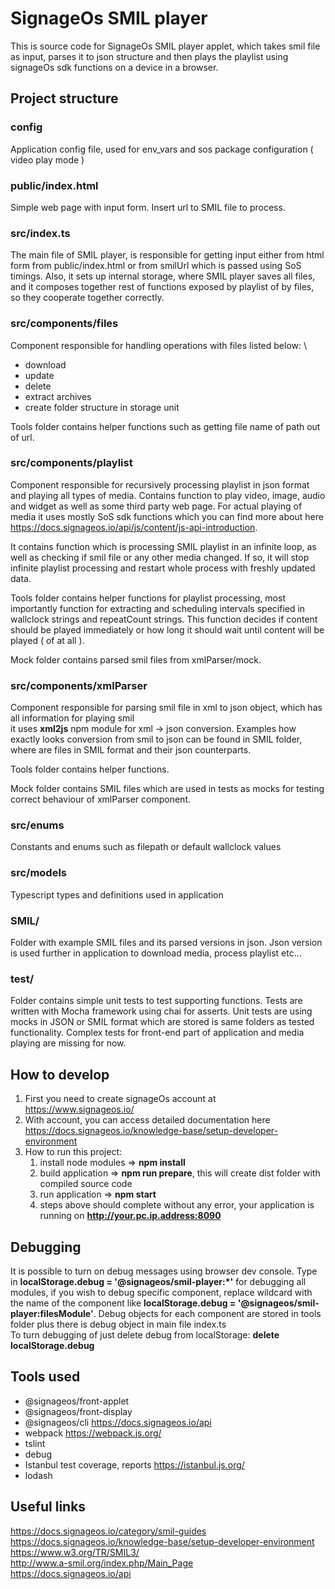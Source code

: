 # SignageOs SMIL player

This is source code for SignageOs SMIL player applet, which takes smil file as input, parses it to json structure
and then plays the playlist using signageOs sdk functions on a device in a browser.

## Project structure

### config
Application config file, used for env_vars and sos package configuration ( video play mode )

### public/index.html
Simple web page with input form. Insert url to SMIL file to process.

### src/index.ts
The main file of SMIL player, is responsible for getting input either from html form from public/index.html
or from smilUrl which is passed using SoS timings. Also, it sets up internal storage, where SMIL player
saves all files, and it composes together rest of functions exposed by playlist of by files, so they cooperate together correctly.

### src/components/files
Component responsible for handling operations with files listed below: \
- download
- update
- delete
- extract archives
- create folder structure in storage unit

Tools folder contains helper functions such as getting file name of path out of url.

### src/components/playlist
Component responsible for recursively processing playlist in json format and playing all types of media. 
Contains function to play video, image, audio and widget as well as some third party web page. For actual playing of media
it uses mostly SoS sdk functions which you can find more about here https://docs.signageos.io/api/js/content/js-api-introduction. 

It contains function which is processing SMIL playlist in an infinite loop, as well as checking if smil file or any other media changed.
If so, it will stop infinite playlist processing and restart whole process with freshly updated data.

Tools folder contains helper functions for playlist processing, most importantly function for extracting and
scheduling intervals specified in wallclock strings and repeatCount strings. This function decides if content should be played
immediately or how long it should wait until content will be played ( of at all ).

Mock folder contains parsed smil files from xmlParser/mock.

### src/components/xmlParser
Component responsible for parsing smil file in xml to json object, which has all information for playing smil \
it uses __xml2js__ npm module for xml -> json conversion. Examples how exactly looks conversion from smil to json
can be found in SMIL folder, where are files in SMIL format and their json counterparts. 

Tools folder contains helper functions. 

Mock folder contains SMIL files which are used in tests as mocks for testing correct behaviour of xmlParser component.

### src/enums
Constants and enums such as filepath or default wallclock values

### src/models
Typescript types and definitions used in application

### SMIL/
Folder with example SMIL files and its parsed versions in json.
Json version is used further in application to download media, process playlist etc...

### test/
Folder contains simple unit tests to test supporting functions. Tests are written with Mocha framework using chai for
asserts. Unit tests are using mocks in JSON or SMIL format which are stored is same folders as tested functionality.
Complex tests for front-end part of application and media playing are missing for now.

## How to develop
1. First you need to create signageOs account at https://www.signageos.io/
2. With account, you can access detailed documentation here https://docs.signageos.io/knowledge-base/setup-developer-environment
3. How to run this project:
    1. install node modules => __npm install__
    2. build application => __npm run prepare__, this will create dist folder with compiled source code
    3. run application => __npm start__
    4. steps above should complete without any error, your application is running on __http://your.pc.ip.address:8090__

## Debugging
It is possible to turn on debug messages using browser dev console. Type in __localStorage.debug = '@signageos/smil-player:*'__ 
for debugging all modules, if you wish to debug specific component, replace wildcard with the name of the component
like __localStorage.debug = '@signageos/smil-player:filesModule'__. Debug objects for each component are stored in tools folder 
plus there is debug object in main file index.ts \
To turn debugging of just delete debug from localStorage: __delete localStorage.debug__

## Tools used
- @signageos/front-applet
- @signageos/front-display
- @signageos/cli https://docs.signageos.io/api
- webpack https://webpack.js.org/
- tslint
- debug
- Istanbul
    test coverage, reports
    https://istanbul.js.org/
- lodash

## Useful links
https://docs.signageos.io/category/smil-guides
https://docs.signageos.io/knowledge-base/setup-developer-environment
https://www.w3.org/TR/SMIL3/ \
http://www.a-smil.org/index.php/Main_Page \
https://docs.signageos.io/api
